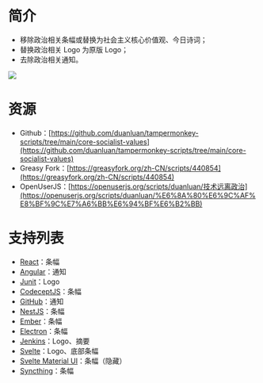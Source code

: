 # 简介

* 移除政治相关条幅或替换为社会主义核心价值观、今日诗词；
* 替换政治相关 Logo 为原版 Logo；
* 去除政治相关通知。

![](https://user-images.githubusercontent.com/14957667/188654509-d1f31096-4d6b-4e26-9988-3b392ed4b212.png)

# 资源

* Github：[https://github.com/duanluan/tampermonkey-scripts/tree/main/core-socialist-values](https://github.com/duanluan/tampermonkey-scripts/tree/main/core-socialist-values)
* Greasy Fork：[https://greasyfork.org/zh-CN/scripts/440854](https://greasyfork.org/zh-CN/scripts/440854)
* OpenUserJS：[https://openuserjs.org/scripts/duanluan/技术远离政治](https://openuserjs.org/scripts/duanluan/%E6%8A%80%E6%9C%AF%E8%BF%9C%E7%A6%BB%E6%94%BF%E6%B2%BB)

# 支持列表

* [React](https://reactjs.org/)：条幅
* [Angular](https://angular.io/)：通知
* [Junit](https://junit.org/junit5/)：Logo
* [CodeceptJS](https://codecept.io/)：条幅
* [GitHub](https://github.com/)：通知
* [NestJS](https://docs.nestjs.com/)：条幅
* [Ember](https://emberjs.com/)：条幅
* [Electron](https://www.electronjs.org/)：条幅
* [Jenkins](https://www.jenkins.io/)：Logo、摘要
* [Svelte](https://svelte.dev/)：Logo、底部条幅
* [Svelte Material UI](https://sveltematerialui.com/)：条幅（隐藏）
* [Syncthing](https://syncthing.net/)：条幅
